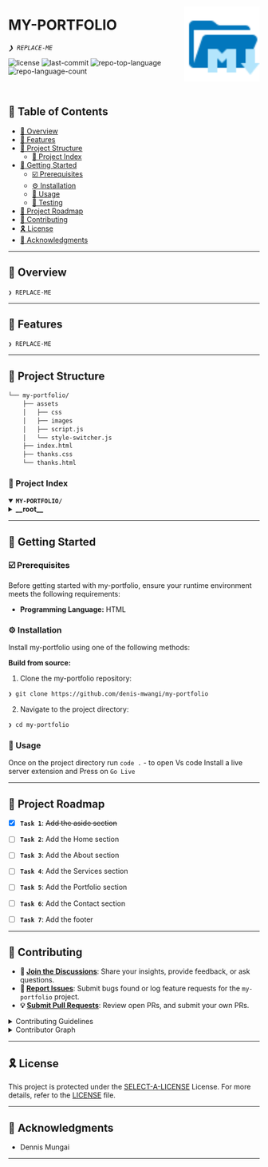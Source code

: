 <div align="left" style="position: relative;">
<img src="https://raw.githubusercontent.com/PKief/vscode-material-icon-theme/ec559a9f6bfd399b82bb44393651661b08aaf7ba/icons/folder-markdown-open.svg" align="right" width="30%" style="margin: -20px 0 0 20px;">
<h1>MY-PORTFOLIO</h1>
<p align="left">
	<em><code>❯ REPLACE-ME</code></em>
</p>
<p align="left">
	<img src="https://img.shields.io/github/license/denis-mwangi/my-portfolio?style=default&logo=opensourceinitiative&logoColor=white&color=00ff98" alt="license">
	<img src="https://img.shields.io/github/last-commit/denis-mwangi/my-portfolio?style=default&logo=git&logoColor=white&color=00ff98" alt="last-commit">
	<img src="https://img.shields.io/github/languages/top/denis-mwangi/my-portfolio?style=default&color=00ff98" alt="repo-top-language">
	<img src="https://img.shields.io/github/languages/count/denis-mwangi/my-portfolio?style=default&color=00ff98" alt="repo-language-count">
</p>
<p align="left"><!-- default option, no dependency badges. -->
</p>
<p align="left">
	<!-- default option, no dependency badges. -->
</p>
</div>
<br clear="right">

## 🔗 Table of Contents

- [📍 Overview](#-overview)
- [👾 Features](#-features)
- [📁 Project Structure](#-project-structure)
  - [📂 Project Index](#-project-index)
- [🚀 Getting Started](#-getting-started)
  - [☑️ Prerequisites](#-prerequisites)
  - [⚙️ Installation](#-installation)
  - [🤖 Usage](#🤖-usage)
  - [🧪 Testing](#🧪-testing)
- [📌 Project Roadmap](#-project-roadmap)
- [🔰 Contributing](#-contributing)
- [🎗 License](#-license)
- [🙌 Acknowledgments](#-acknowledgments)

---

## 📍 Overview

<code>❯ REPLACE-ME</code>

---

## 👾 Features

<code>❯ REPLACE-ME</code>

---

## 📁 Project Structure

```sh
└── my-portfolio/
    ├── assets
    │   ├── css
    │   ├── images
    │   ├── script.js
    │   └── style-switcher.js
    ├── index.html
    ├── thanks.css
    └── thanks.html
```


### 📂 Project Index
<details open>
	<summary><b><code>MY-PORTFOLIO/</code></b></summary>
	<details> <!-- __root__ Submodule -->
		<summary><b>__root__</b></summary>
		<blockquote>
			<table>
			<tr>
				<td><b><a href='https://github.com/denis-mwangi/my-portfolio/main/thanks.html'>thanks.html</a></b></td>
				<td><code> This page is used to be displayed once the user submitts a log in form</code></td>
			</tr>
			<tr>
				<td><b><a href='https://github.com/denis-mwangi/my-portfolio/main/index.html'>index.html</a></b></td>
				<td><code> This page is the main page conatining all the sections in the porfolio.</code></td>
			</tr>
			<tr>
				<td><b><a href='https://github.com/denis-mwangi/my-portfolio/main/script.js'>script.js</a></b></td>
				<td><code>This is the main logic for the page this script is used to toggle the navigation bar for small</code></td>
			</tr>
            <tr>
				<td><b><a href='https://github.com/denis-mwangi/my-portfolio/main/script.js'>script.js</a></b></td>
				<td><code>This is the main logic for the page this script is used to toggle the navigation bar for small</code></td>
			</tr>
			</table>
		</blockquote>
	</details>
</details>

---
## 🚀 Getting Started

### ☑️ Prerequisites

Before getting started with my-portfolio, ensure your runtime environment meets the following requirements:

- **Programming Language:** HTML


### ⚙️ Installation

Install my-portfolio using one of the following methods:

**Build from source:**

1. Clone the my-portfolio repository:
```sh
❯ git clone https://github.com/denis-mwangi/my-portfolio
```

2. Navigate to the project directory:
```sh
❯ cd my-portfolio
```



### 🤖 Usage
Once on the project directory
run `code .` - to open Vs code
Install a live server extension and Press on `Go Live`



---
## 📌 Project Roadmap

- [X] **`Task 1`**: <strike>Add the aside section</strike>
- [ ] **`Task 2`**: Add the Home section
- [ ] **`Task 3`**: Add the About section
- [ ] **`Task 4`**: Add the Services section
- [ ] **`Task 5`**: Add the Portfolio section
- [ ] **`Task 6`**: Add the Contact section
- [ ] **`Task 7`**: Add the footer


---

## 🔰 Contributing

- **💬 [Join the Discussions](https://github.com/denis-mwangi/my-portfolio/discussions)**: Share your insights, provide feedback, or ask questions.
- **🐛 [Report Issues](https://github.com/denis-mwangi/my-portfolio/issues)**: Submit bugs found or log feature requests for the `my-portfolio` project.
- **💡 [Submit Pull Requests](https://github.com/denis-mwangi/my-portfolio/blob/main/CONTRIBUTING.md)**: Review open PRs, and submit your own PRs.

<details closed>
<summary>Contributing Guidelines</summary>

1. **Fork the Repository**: Start by forking the project repository to your github account.
2. **Clone Locally**: Clone the forked repository to your local machine using a git client.
   ```sh
   git clone https://github.com/denis-mwangi/my-portfolio
   ```
3. **Create a New Branch**: Always work on a new branch, giving it a descriptive name.
   ```sh
   git checkout -b new-feature-x
   ```
4. **Make Your Changes**: Develop and test your changes locally.
5. **Commit Your Changes**: Commit with a clear message describing your updates.
   ```sh
   git commit -m 'Implemented new feature x.'
   ```
6. **Push to github**: Push the changes to your forked repository.
   ```sh
   git push origin new-feature-x
   ```
7. **Submit a Pull Request**: Create a PR against the original project repository. Clearly describe the changes and their motivations.
8. **Review**: Once your PR is reviewed and approved, it will be merged into the main branch. Congratulations on your contribution!
</details>

<details closed>
<summary>Contributor Graph</summary>
<br>
<p align="left">
   <a href="https://github.com{/denis-mwangi/my-portfolio/}graphs/contributors">
      <img src="https://contrib.rocks/image?repo=denis-mwangi/my-portfolio">
   </a>
</p>
</details>

---

## 🎗 License

This project is protected under the [SELECT-A-LICENSE](https://choosealicense.com/licenses) License. For more details, refer to the [LICENSE](https://choosealicense.com/licenses/) file.

---

## 🙌 Acknowledgments

- Dennis Mungai

---
